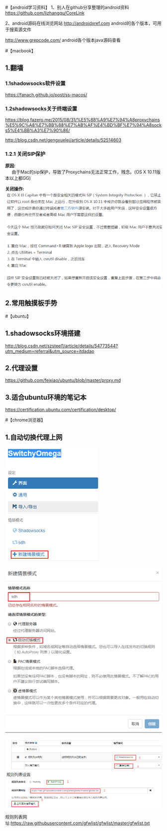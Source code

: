 #【android学习资料】
1、别人在github分享整理的android资料
https://github.com/lizhangqu/CoreLink

2、android源码在线浏览网站
http://androidxref.com  android的各个版本，可用于搜索源文件

http://www.grepcode.com/  android各个版本java源码查看

#【macbook】
## 1.翻墙
### 1.1shadowsocks软件设置
https://fanach.github.io/post/ss-macos/
### 1.2shadowsocks关于终端设置
https://blog.fazero.me/2015/08/31/%E5%88%A9%E7%94%A8proxychains%E5%9C%A8%E7%BB%88%E7%AB%AF%E4%BD%BF%E7%94%A8socks5%E4%BB%A3%E7%90%86/

http://blog.csdn.net/gengxuelei/article/details/52514603
### 1.2.1 关闭SIP保护
**原因:**
<br />&ensp;&ensp;&ensp;由于Mac的sip保护，导致了Proxychains无法正常工作，残念。(OS X 10.11版本以上都GG)

**关闭操作:**
![turn_off_sip](turn_off_sip.png)

## 2.常用触摸板手势

#【ubuntu】
## 1.shadowsocks环境搭建
http://blog.csdn.net/szsteel1/article/details/54773544?utm_medium=referral&utm_source=itdadao
## 2.代理设置
https://github.com/feixiao/ubuntu/blob/master/proxy.md
## 3.适合ubuntu环境的笔记本
https://certification.ubuntu.com/certification/desktop/

#【chrome浏览器】
## 1.自动切换代理上网

![chrome_SwitchyOmega_set_01](chrome_switchyomega_set_01.png)

![chrome_SwitchyOmega_set_02](chrome_switchyomega_set_02.png)

![chrome_SwitchyOmega_set_03](chrome_switchyomega_set_03.png)

规则列表网址:https://raw.githubusercontent.com/gfwlist/gfwlist/master/gfwlist.txt
